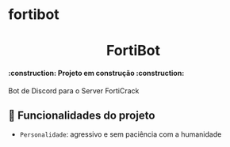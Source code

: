 # fortibot
<h1 align="center"> FortiBot </h1>

<h4 align="left"> 
    :construction:  Projeto em construção  :construction:
</h4>
Bot de Discord para o Server FortiCrack

## :hammer: Funcionalidades do projeto
- `Personalidade`: agressivo e sem paciência com a humanidade